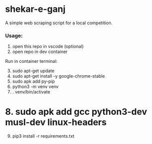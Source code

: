# shekar-e-ganj
A simple web scraping script for a local competition.

### Usage:
1. open this repo in vscode (optional)
2. open repo in dev container

Run in container terminal:

3. sudo apt-get update
4. sudo apt-get install -y google-chrome-stable
5. sudo apk add py-pip
6. python3 -m venv venv
7. . venv/bin/activate
# 8. sudo apk add gcc python3-dev musl-dev linux-headers
9. pip3 install -r requirements.txt